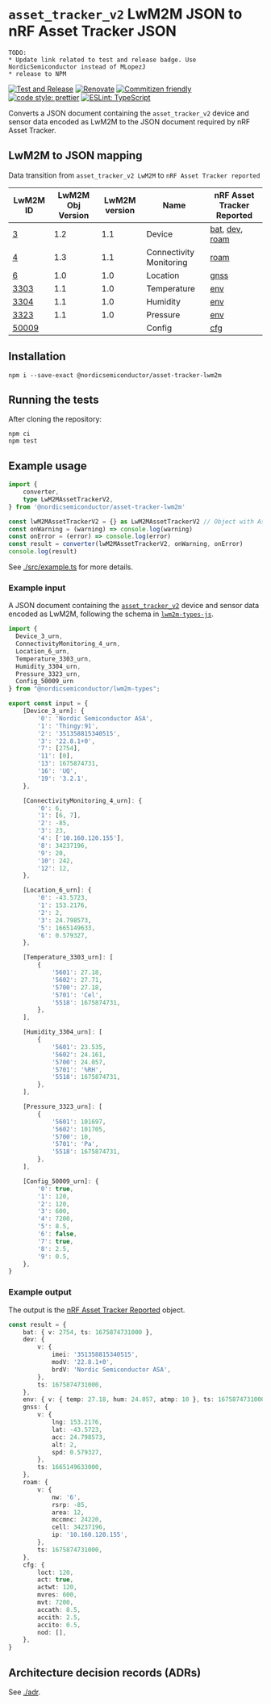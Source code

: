 # `asset_tracker_v2` LwM2M JSON to nRF Asset Tracker JSON

```
TODO:
* Update link related to test and release badge. Use NordicSemiconductor instead of MLopezJ
* release to NPM
```

[![Test and Release](https://github.com/MLopezJ/LwM2M-Asset-Tracker-V2-to-Asset-Tracker-web-app/actions/workflows/test-and-release.yaml/badge.svg)](https://github.com/MLopezJ/LwM2M-Asset-Tracker-V2-to-Asset-Tracker-web-app/actions/workflows/test-and-release.yaml)
[![Renovate](https://img.shields.io/badge/renovate-enabled-brightgreen.svg)](https://renovatebot.com)
[![Commitizen friendly](https://img.shields.io/badge/commitizen-friendly-brightgreen.svg)](http://commitizen.github.io/cz-cli/)
[![code style: prettier](https://img.shields.io/badge/code_style-prettier-ff69b4.svg)](https://github.com/prettier/prettier/)
[![ESLint: TypeScript](https://img.shields.io/badge/ESLint-TypeScript-blue.svg)](https://github.com/typescript-eslint/typescript-eslint)

Converts a JSON document containing the `asset_tracker_v2` device and sensor
data encoded as LwM2M to the JSON document required by nRF Asset Tracker.

## LwM2M to JSON mapping

Data transition from `asset_tracker_v2 LwM2M` to `nRF Asset Tracker reported`

| LwM2M ID                                                                                                                                             | LwM2M Obj Version | LwM2M version | Name                    | nRF Asset Tracker Reported                                                   |
| ---------------------------------------------------------------------------------------------------------------------------------------------------- | ----------------- | ------------- | ----------------------- | ---------------------------------------------------------------------------- |
| [3](https://github.com/OpenMobileAlliance/lwm2m-registry/blob/prod/version_history/3-1_1.xml)                                                        | 1.2               | 1.1           | Device                  | [bat](./docs/battery.md), [dev](./docs/device.md), [roam](./docs/roaming.md) |
| [4](https://github.com/OpenMobileAlliance/lwm2m-registry/blob/prod/version_history/4-1_1.xml)                                                        | 1.3               | 1.1           | Connectivity Monitoring | [roam](./docs/roaming.md)                                                    |
| [6](https://github.com/OpenMobileAlliance/lwm2m-registry/blob/prod/version_history/6-1_0.xml)                                                        | 1.0               | 1.0           | Location                | [gnss](./docs/gnss.md)                                                       |
| [3303](https://github.com/OpenMobileAlliance/lwm2m-registry/blob/prod/version_history/3303-1_1.xml)                                                  | 1.1               | 1.0           | Temperature             | [env](./docs/environment.md)                                                 |
| [3304](https://github.com/OpenMobileAlliance/lwm2m-registry/blob/prod/version_history/3304-1_1.xml)                                                  | 1.1               | 1.0           | Humidity                | [env](./docs/environment.md)                                                 |
| [3323](https://github.com/OpenMobileAlliance/lwm2m-registry/blob/prod/version_history/3323-1_1.xml)                                                  | 1.1               | 1.0           | Pressure                | [env](./docs/environment.md)                                                 |
| [50009](https://github.com/NordicSemiconductor/asset-tracker-cloud-firmware-aws/blob/v4.1.25/src/cloud/lwm2m_integration/config_object_descript.xml) |                   |               | Config                  | [cfg](./docs/config.md)                                                      |

## Installation

```
npm i --save-exact @nordicsemiconductor/asset-tracker-lwm2m
```

## Running the tests

After cloning the repository:

```
npm ci
npm test
```

## Example usage

```TypeScript
import {
	converter,
	type LwM2MAssetTrackerV2,
} from '@nordicsemiconductor/asset-tracker-lwm2m'

const lwM2MAssetTrackerV2 = {} as LwM2MAssetTrackerV2 // Object with Asset Tracker v2 objects...
const onWarning = (warning) => console.log(warning)
const onError = (error) => console.log(error)
const result = converter(lwM2MAssetTrackerV2, onWarning, onError)
console.log(result)
```

See [./src/example.ts](./src/example.ts) for more details.

### Example input

A JSON document containing the
[`asset_tracker_v2`](https://developer.nordicsemi.com/nRF_Connect_SDK/doc/latest/nrf/applications/asset_tracker_v2/README.html)
device and sensor data encoded as LwM2M, following the schema in
[`lwm2m-types-js`](https://github.com/NordicSemiconductor/lwm2m-types-js).

```TypeScript
import {
  Device_3_urn,
  ConnectivityMonitoring_4_urn,
  Location_6_urn,
  Temperature_3303_urn,
  Humidity_3304_urn,
  Pressure_3323_urn,
  Config_50009_urn
} from "@nordicsemiconductor/lwm2m-types";

export const input = {
	[Device_3_urn]: {
		'0': 'Nordic Semiconductor ASA',
		'1': 'Thingy:91',
		'2': '351358815340515',
		'3': '22.8.1+0',
		'7': [2754],
		'11': [0],
		'13': 1675874731,
		'16': 'UQ',
		'19': '3.2.1',
	},

	[ConnectivityMonitoring_4_urn]: {
		'0': 6,
		'1': [6, 7],
		'2': -85,
		'3': 23,
		'4': ['10.160.120.155'],
		'8': 34237196,
		'9': 20,
		'10': 242,
		'12': 12,
	},

	[Location_6_urn]: {
		'0': -43.5723,
		'1': 153.2176,
		'2': 2,
		'3': 24.798573,
		'5': 1665149633,
		'6': 0.579327,
	},

	[Temperature_3303_urn]: [
		{
			'5601': 27.18,
			'5602': 27.71,
			'5700': 27.18,
			'5701': 'Cel',
			'5518': 1675874731,
		},
	],

	[Humidity_3304_urn]: [
		{
			'5601': 23.535,
			'5602': 24.161,
			'5700': 24.057,
			'5701': '%RH',
			'5518': 1675874731,
		},
	],

	[Pressure_3323_urn]: [
		{
			'5601': 101697,
			'5602': 101705,
			'5700': 10,
			'5701': 'Pa',
			'5518': 1675874731,
		},
	],

	[Config_50009_urn]: {
		'0': true,
		'1': 120,
		'2': 120,
		'3': 600,
		'4': 7200,
		'5': 8.5,
		'6': false,
		'7': true,
		'8': 2.5,
		'9': 0.5,
	},
}
```

### Example output

The output is the
[nRF Asset Tracker Reported](https://github.com/NordicSemiconductor/asset-tracker-cloud-docs/blob/v31.0.0/docs/cloud-protocol/Reported.ts)
object.

```TypeScript
const result = {
	bat: { v: 2754, ts: 1675874731000 },
	dev: {
		v: {
			imei: '351358815340515',
			modV: '22.8.1+0',
			brdV: 'Nordic Semiconductor ASA',
		},
		ts: 1675874731000,
	},
	env: { v: { temp: 27.18, hum: 24.057, atmp: 10 }, ts: 1675874731000 },
	gnss: {
		v: {
			lng: 153.2176,
			lat: -43.5723,
			acc: 24.798573,
			alt: 2,
			spd: 0.579327,
		},
		ts: 1665149633000,
	},
	roam: {
		v: {
			nw: '6',
			rsrp: -85,
			area: 12,
			mccmnc: 24220,
			cell: 34237196,
			ip: '10.160.120.155',
		},
		ts: 1675874731000,
	},
	cfg: {
		loct: 120,
		act: true,
		actwt: 120,
		mvres: 600,
		mvt: 7200,
		accath: 8.5,
		accith: 2.5,
		accito: 0.5,
		nod: [],
	},
}
```

## Architecture decision records (ADRs)

See [./adr](./adr/).
